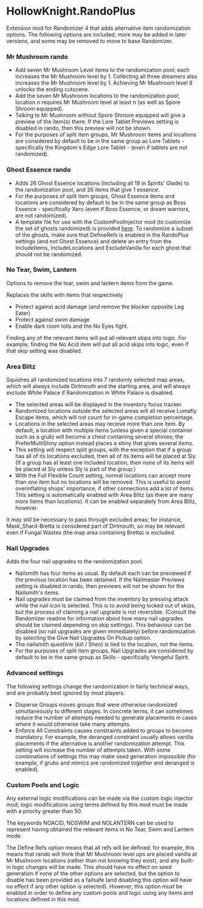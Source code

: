 # HollowKnight.RandoPlus

Extension mod for Randomizer 4 that adds alternative item randomization options. 
The following options are included; more may be added in later versions, and some may be removed to move to base Randomizer.

### Mr Mushroom rando
- Add seven Mr Mushroom Level items to the randomization pool; each increases the Mr Mushroom level by 1. Collecting all three dreamers also increases the Mr Mushroom level by 1. 
Achieving Mr Mushroom level 8 unlocks the ending cutscene.
- Add the seven Mr Mushroom locations to the randomization pool; location n requires Mr Mushroom level at least n (as well as Spore Shroom equipped).
- Talking to Mr Mushroom without Spore Shroom equipped will give a preview of the item(s) there.
If the Lore Tablet Previews setting is disabled in rando, then this preview will not be shown.
- For the purposes of split item groups, Mr Mushroom items and locations are considered by default to be in the same group as Lore Tablets - specifically the Kingdom's 
Edge Lore Tablet - (even if tablets are not randomized).

### Ghost Essence rando
- Adds 26 Ghost Essence locations (including all 19 in Spirits' Glade) to the randomization pool, and 26 items that give 1 essence.
- For the purposes of split item groups, Ghost Essence items and locations are considered by default to be in the same group as Boss Essence - specifically Xero 
(even if Boss Essence, or dream warriors, are not randomized).
- A template file for use with the CustomPoolInjector mod (to customize the set of ghosts randomized) is provided
[here](https://github.com/flibber-hk/HollowKnight.RandoPlus/blob/main/Resources/all_ghosts.json). To randomize a subset of the ghosts, make sure that DefineRefs is enabled
in the RandoPlus settings (and *not* Ghost Essence) and delete an entry from the IncludeItems, IncludeLocations and ExcludeVanilla for each ghost
that should not be randomized.

### No Tear, Swim, Lantern
Options to remove the tear, swim and lantern items from the game.

Replaces the skills with items that respectively
* Protect against acid damage (and remove the blocker opposite Leg Eater)
* Protect against swim damage
* Enable dark room tolls and the No Eyes fight.

Finding any of the relevant items will put all relevant skips into logic. For example, finding the No Acid item will put all acid skips into logic, even 
if that skip setting was disabled.

### Area Blitz
Squishes all randomized locations into 7 randomly selected map areas, which will always include Dirtmouth and the starting area, 
and will always exclude White Palace if Randomization in White Palace is disabled.
- The selected areas will be displayed in the inventory focus tracker.
- Randomized locations outside the selected areas will all receive Lumafly Escape items, which will not count for in-game completion percentage.
- Locations in the selected areas may receive more than one item. By default, a location with multiple items (unless given a special container 
such as a grub) will become a chest containing several shinies; the PreferMultiShiny option instead places a shiny that gives several items.
- This setting will respect split groups, with the exception that if a group has all of its locations excluded, then all of its items will be
placed at Sly. (If a group has at least one included location, then none of its items will be placed at Sly unless Sly is part of the group.)
- With the Full Flexible Count setting, normal locations can accept more than one item but no locations will be removed. This is useful to avoid
overinflating shops' importance, if other connections add a lot of items.
This setting is automatically enabled with Area Blitz (as there are many more items than locations). It can be enabled separately
from Area Blitz, however.

It may still be necessary to pass through excluded areas; for instance, Mask_Shard-Bretta is considered part of Dirtmouth, so may be relevant
even if Fungal Wastes (the map area containing Bretta) is excluded.

### Nail Upgrades
Adds the four nail upgrades to the randomization pool.
- Nailsmith has four items as usual. By default each can be previewed if the previous location has been obtained. If the Nailmaster Previews setting
is disabled in rando, then previews will not be shown for the Nailsmith's items.
- Nail upgrades must be claimed from the inventory by pressing attack while the nail icon is selected. This is to avoid being
locked out of skips, but the process of claiming a nail upgrade is not reversible. (Consult the Randomizer readme for information about
how many nail upgrades should be claimed depending on skip settings). This behaviour can be disabled (so nail upgrades are given immediately) before
randomization by selecting the Give Nail Upgrades On Pickup option.
- The nailsmith questline (kill / Sheo) is tied to the location, not the items.
- For the purposes of split item groups, Nail Upgrades are considered by default to be in the same group as Skills - specifically Vengeful Spirit.

### Advanced settings
The following settings change the randomization in fairly technical ways, and are probably best ignored by most players.

- Disperse Groups moves groups that were otherwise randomized simultaneously to different stages. 
In concrete terms, it can sometimes reduce the number of attempts needed to generate placements in cases where it would otherwise take many attempts.
- Enforce All Constraints causes constraints added to groups to become mandatory. For example, the deranged constraint
usually allows vanilla placements if the alternative is another randomization attempt. This setting will increase the
number of attempts taken. With some combinations of settings this may make seed generation impossible (for example,
if grubs and mimics are randomized together and deranged is enabled).

### Custom Pools and Logic
Any external logic modifications can be made via the custom logic injector mod; logic modifications using terms defined by this mod
must be made with a priority greater than 50.

The keywords NOACID, NOSWIM and NOLANTERN can be used to represent having obtained the relevant items in No Tear, Swim and Lantern mode.

The Define Refs option means that all refs will be defined; for example, this means that rando will think that Mr Mushroom level ups are placed
vanilla at Mr Mushroom locations (rather than not knowing they exist), and any built-in logic changes will be made. This should have no effect on
seed generation if none of the other options are selected, but the option to disable has been provided as a failsafe (and disabling
this option will have no effect if any other option is selected). However, this option *must* be enabled in order to define any
custom pools and logic using any items and locations defined in this mod.

